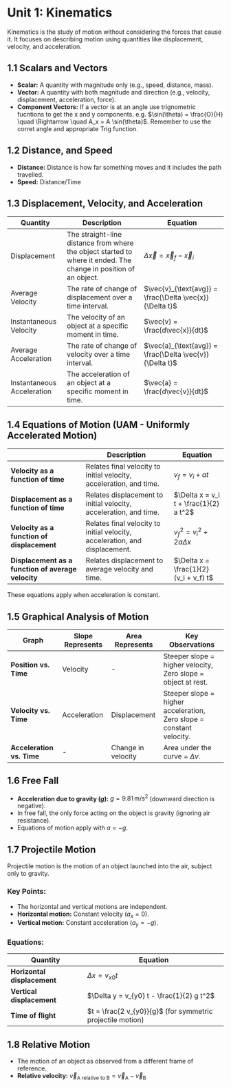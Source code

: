 # Unit 1: Kinematics
Kinematics is the study of motion without considering the forces that cause it. It focuses on describing motion using quantities like displacement, velocity, and acceleration.

## 1.1 Scalars and Vectors
- **Scalar:** A quantity with magnitude only (e.g., speed, distance, mass).
- **Vector:** A quantity with both magnitude and direction (e.g., velocity, displacement, acceleration, force).
- **Component Vectors:** If a vector is at an angle use trignometric fucntions to get the x and y components. e.g. $\sin(\theta) = \frac{O}{H} \quad \Rightarrow \quad A_x = A \sin(\theta)$. Remember to use the corret angle and appropriate Trig function.


## 1.2 Distance, and Speed
- **Distance:** Distance is how far something moves and it includes the path travelled.
- **Speed:** Distance/Time

## 1.3 Displacement, Velocity, and Acceleration

| **Quantity**               | **Description**                                                                                                                          | **Equation**                                             |
|----------------------------|------------------------------------------------------------------------------------------------------------------------------------------|----------------------------------------------------------|
| Displacement               | The straight-line distance from where the object started to where it ended. The change in position of an object.         | $\Delta \vec{x} = \vec{x}_f - \vec{x}_i$                 |
| Average Velocity           | The rate of change of displacement over a time interval.                                                                                 | $\vec{v}_{\text{avg}} = \frac{\Delta \vec{x}}{\Delta t}$ |
| Instantaneous Velocity     | The velocity of an object at a specific moment in time.                                                                                  | $\vec{v} = \frac{d\vec{x}}{dt}$                          |
| Average Acceleration       | The rate of change of velocity over a time interval.                                                                                     | $\vec{a}_{\text{avg}} = \frac{\Delta \vec{v}}{\Delta t}$ |
| Instantaneous Acceleration | The acceleration of an object at a specific moment in time.                                                                              | $\vec{a} = \frac{d\vec{v}}{dt}$                          |

## 1.4 Equations of Motion (UAM - Uniformly Accelerated Motion)
|                      | **Description**                                                                 | **Equation**                                                                 |
|-----------------------------------|---------------------------------------------------------------------------------|-----------------------------------------------------------------------------|
| **Velocity as a function of time** | Relates final velocity to initial velocity, acceleration, and time.            | $v_f = v_i + at$                                                           |
| **Displacement as a function of time** | Relates displacement to initial velocity, acceleration, and time.             | $\Delta x = v_i t + \frac{1}{2} a t^2$                                     |
| **Velocity as a function of displacement** | Relates final velocity to initial velocity, acceleration, and displacement.   | $v_f^2 = v_i^2 + 2a \Delta x$                                              |
| **Displacement as a function of average velocity** | Relates displacement to average velocity and time.                           | $\Delta x = \frac{1}{2} (v_i + v_f) t$                                     |

These equations apply when acceleration is constant.


## 1.5 Graphical Analysis of Motion

| **Graph**               | **Slope Represents** | **Area Represents**       | **Key Observations**                                                                 |
|--------------------------|-----------------------|---------------------------|-------------------------------------------------------------------------------------|
| **Position vs. Time**    | Velocity              | -                         | Steeper slope = higher velocity, Zero slope = object at rest.                       |
| **Velocity vs. Time**    | Acceleration          | Displacement              | Steeper slope = higher acceleration, Zero slope = constant velocity.                |
| **Acceleration vs. Time** | -                    | Change in velocity        | Area under the curve = $\Delta v$.                                                  |

## 1.6 Free Fall
- **Acceleration due to gravity ($g$):** $g = 9.81 \, \text{m/s}^2$ (downward direction is negative).
- In free fall, the only force acting on the object is gravity (ignoring air resistance).
- Equations of motion apply with $a = -g$.

## 1.7 Projectile Motion
Projectile motion is the motion of an object launched into the air, subject only to gravity.

### Key Points:
- The horizontal and vertical motions are independent.
- **Horizontal motion:** Constant velocity ($a_x = 0$).
- **Vertical motion:** Constant acceleration ($a_y = -g$).

### Equations:

| **Quantity**            | **Equation**                                                                 |
|--------------------------|-----------------------------------------------------------------------------|
| **Horizontal displacement** | $\Delta x = v_{x0} t$                                                     |
| **Vertical displacement**   | $\Delta y = v_{y0} t - \frac{1}{2} g t^2$                                 |
| **Time of flight**          | $t = \frac{2 v_{y0}}{g}$ (for symmetric projectile motion)                |

## 1.8 Relative Motion
- The motion of an object as observed from a different frame of reference.
- **Relative velocity:** $\vec{v}_{\text{A relative to B}} = \vec{v}_{\text{A}} - \vec{v}_{\text{B}}$
